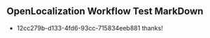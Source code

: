 ## OpenLocalization Workflow Test MarkDown
* 12cc279b-d133-4fd6-93cc-715834eeb881 thanks!

<!--HONumber=Sep16_HO1-->


